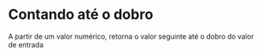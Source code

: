 # Contando até o dobro
A partir de um valor numérico, retorna o valor seguinte até o dobro do valor de entrada
